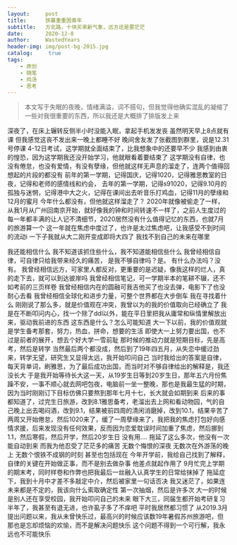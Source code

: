```yaml
---
layout:     post
title:      铁幕重重困青年
subtitle:   方北路，十块买来新气象，远方还是雾茫茫
date:       2020-12-8
author:     WastedYears
header-img: img/post-bg-2015.jpg
catalog: 	 true
tags:
    - 原创
    - 随笔
    - 鸡汤
    - 思考
---
```


>  本文写于失眠的夜晚，情绪满溢，词不搭句，但我觉得他确实混乱的凝缩了一些对我很重要的东西，所以我还是大概排了排版发上来

深夜了，在床上辗转反侧半小时没能入眠，拿起手机发发丧
虽然明天早上8点就有课 但我感觉这丧不发出来一晚上都睡不好
晚间舍友发了张截图到群里，说是12.31号停课 4-12日考试，这学期就全面结束了，比我想象中的还要早不少
我感到由衷的惶恐，因为这学期我还没开始学习，他就眼看着要结束了
这学期没有自律，也没有倦怠，也没有爱情，有没有孽缘，但他就这样无声息的溜走了，连两个值得回想起的片段的都没有
前年的第一学期，记得国庆，记得1020，记得雅思教室的日夜，记得和老师的感情线和约会，
去年的第一学期，记得s91020，记得9.10月的孤独与迷惘，记得港中大之火，记得在课间出去听音乐打鸡血，记得11月的孽缘和12月的蜜月
今年什么都没有，但他就这样溜走了？
2020年就像被偷走了一样，从我1月从广州回南京开始，就好像我的钟和时间转速不一样了，之前人生度过的每一年都丰满的让人记不清细节，2020居然没有什么值得记忆的东西，也就7月的旅游算一个
这一年就在焦虑中度过了，也许是太过焦虑吧，让我感受不到时间的流动i
一下子我就从大二刚开变成即将大四了
我找不到自己的未来在哪里

我还能相信什么
我不知道该抓住些什么，我不知道能相信些什么
我曾经相信自律，可自律只给我带来经久的痛苦，
是我不够自律吗？是。
有什么办法吗？没有。
我曾经相信远方，可家里人都反对，更重要的是迟疑，像我这样的烂人，真的走下去，就可以到达彼岸吗
我曾经相信笔记，可一学期半本的笔耕不辍，还不如考前的三页样卷
我曾经相信内在的圆融可我吉他买了也没去弹，电影下了也没耐心去看
我曾经相信全球化和进步力量，可整个世界都在大步倒车
我在寻找着什么
刚刚说了那么多，就是价值观在冲突，我曾以为的我的价值取向已经确立了
我是在不断叩问内心，找一个除了ddl以外，能在平日里把我从庸常和纵情里解放出来，驱动我前进的东西
这东西是什么？怎么可能知道
大一下以前，我的价值观就是学生备考那套，努力，热血，拼命，想要的生活
即使大一上努力要出国，也不过是前者的展开，想去个好大学一雪前耻
那时候的推动力就是短期目标，先是高考，然后是转学
当然最后两个都没成，然后到了19年四五月，从失恋中缓过劲来，转学无望，研究生又显得太远，我开始叩问自己
当时我给出的答案是自律，每天背单词，刷雅思，为了最后成功出国，而当时对不够自律给出的解释是，我还没长大
于是我开始等待长大这一天，从19岁生日等到20岁生日，那年五六月份焦躁不安，一事不顺心就去网吧包夜，电脑前一坐一整晚，那也是我最生猛的时期，因为当时刚刚订下目标仿佛只要熬到那年七月十七，长大就会如期到来
后来的事都知道了，过完生日旅游，改到8.1雅思备考，老溜出去上网和看动物园，气的自己晚上出去喝闷酒，改到9.1，结果被前四周的清闲消磨掉，改到10.1，结果辛苦了两周又开始倦怠，然后1020来了，缓了一周孽缘来了，我把我的焦虑打包好向感情求援，后来发现没有任何效果，反而因为恋爱耽误时间加重了焦虑，然后挪到1.1，然后寒假，然后开学，然后20岁生日
没有用....
拖延了这么多次，他没有一次能自动到来
而我为他忍受了茫茫多的痛苦
无数个悔恨的深夜 无数次在外游荡的晚上 无数个恨铁不成钢的时刻 甚至也包括现在
今年开学前，我给自己找到了解释，自律的关键在开始做正事，而不是别去做杂事
他差点就起作用了
9月忙完上学期的期末考，同时样卷和作弊也把我最后一丝融入认真学生的日常给抹掉了
拖延症下，我到十月中才差不多敲定中介，然后被家里一句话否决
我又迷茫了，如果连未来都是不定的，我该向什么索取确定性
第一次抽烟，然后是许多次
大一的时候是别人还在享受校园，我开始叩问自己的未来
眼下大三，同届生都开始考研复习半年了，我甚至有退无进，也许虱子多了不痒吧 平时我居然都习惯了
从2019.3月提出问题以来，我从未曾快乐过，最高兴的时候应该数19年暑假苏州旅游吧，但那也是忘却烦恼的欢愉，而不是解决问题快乐
这个问题不得到一个可行解，我永远也不可能快乐